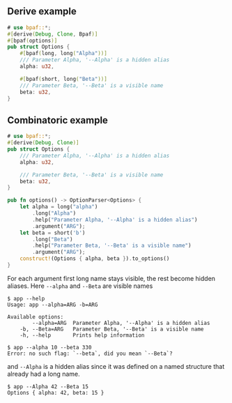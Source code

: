 ## Derive example

````rust
# use bpaf::*;
#[derive(Debug, Clone, Bpaf)]
#[bpaf(options)]
pub struct Options {
    #[bpaf(long, long("Alpha"))]
    /// Parameter Alpha, '--Alpha' is a hidden alias
    alpha: u32,

    #[bpaf(short, long("Beta"))]
    /// Parameter Beta, '--Beta' is a visible name
    beta: u32,
}
````

## Combinatoric example

````rust
# use bpaf::*;
#[derive(Debug, Clone)]
pub struct Options {
    /// Parameter Alpha, '--Alpha' is a hidden alias
    alpha: u32,

    /// Parameter Beta, '--Beta' is a visible name
    beta: u32,
}

pub fn options() -> OptionParser<Options> {
    let alpha = long("alpha")
        .long("Alpha")
        .help("Parameter Alpha, '--Alpha' is a hidden alias")
        .argument("ARG");
    let beta = short('b')
        .long("Beta")
        .help("Parameter Beta, '--Beta' is a visible name")
        .argument("ARG");
    construct!(Options { alpha, beta }).to_options()
}
````

For each argument first long name stays visible, the rest become hidden aliases. Here `--alpha` and
`--Beta` are visible names



```text
$ app --help
Usage: app --alpha=ARG -b=ARG

Available options:
        --alpha=ARG  Parameter Alpha, '--Alpha' is a hidden alias
    -b, --Beta=ARG   Parameter Beta, '--Beta' is a visible name
    -h, --help       Prints help information
```



```text
$ app --alpha 10 --beta 330
Error: no such flag: `--beta`, did you mean `--Beta`?
```


and `--Alpha` is a hidden alias since it was defined on a named structure that already had a long
name.



```text
$ app --Alpha 42 --Beta 15
Options { alpha: 42, beta: 15 }
```

